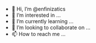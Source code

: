 - 👋 Hi, I’m @enfinizatics
- 👀 I’m interested in ...
- 🌱 I’m currently learning ...
- 💞️ I’m looking to collaborate on ...
- 📫 How to reach me ...

<!---
enfinizatics/enfinizatics is a ✨ special ✨ repository because its `README.md` (this file) appears on your GitHub profile.
You can click the Preview link to take a look at your changes.
--->
